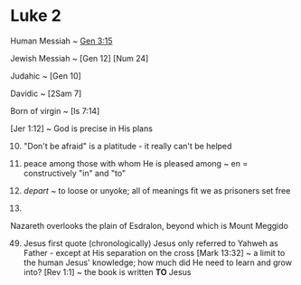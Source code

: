 # Luke 2


Human Messiah ~ [Gen 3:15]()

Jewish Messiah ~ [Gen 12] [Num 24]

Judahic ~ [Gen 10]

Davidic ~ [2Sam 7]

Born of virgin ~ [Is 7:14]


[Jer 1:12] ~ God is precise in His plans


10) "Don't be afraid" is a platitude - it really can't be helped


14) peace among those with whom He is pleased
among ~ en = constructively "in" and "to"



29) _depart_ ~ to loose or unyoke; all of meanings fit we as prisoners set free


39)
Nazareth overlooks the plain of Esdralon, beyond which is Mount Meggido


49) Jesus first quote (chronologically)
Jesus only referred to Yahweh as Father - except at His separation on the cross
	[Mark 13:32] ~ a limit to the human Jesus' knowledge; how much did He need to learn and grow into?
	[Rev 1:1] ~ the book is written **TO** Jesus
